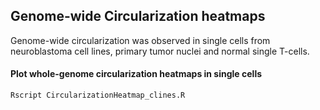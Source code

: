 ## Genome-wide Circularization heatmaps

Genome-wide circularization was observed in single cells from neuroblastoma cell lines, primary tumor nuclei and normal single T-cells. 

#### Plot whole-genome circularization heatmaps in single cells 

```bash
Rscript CircularizationHeatmap_clines.R

```
